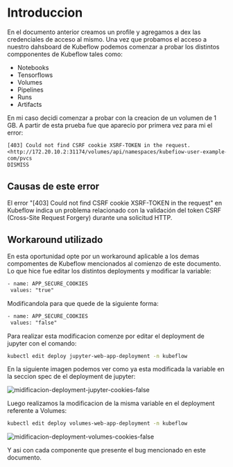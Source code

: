 # Introduccion

En el documento anterior creamos un profile y agregamos a dex las credenciales de acceso al mismo. Una vez que probamos el acceso a nuestro dahsboard de Kubeflow podemos comenzar a probar los distintos compponentes de Kubeflow tales como:

- Notebooks
- Tensorflows
- Volumes
- Pipelines
- Runs
- Artifacts

En mi caso decidi comenzar a probar con la creacion de un volumen de 1 GB. A partir de esta prueba fue que aparecio por primera vez para mi el error:

 ```txt
[403] Could not find CSRF cookie XSRF-TOKEN in the request.
<http://172.20.10.2:31174/volumes/api/namespaces/kubefiow-user-example->
com/pvcs
DISMISS
```

## Causas de este error

El error "[403] Could not find CSRF cookie XSRF-TOKEN in the request" en Kubeflow indica un problema relacionado con la validación del token CSRF (Cross-Site Request Forgery) durante una solicitud HTTP.

## Workaround utilizado

En esta oportunidad opte por un workaround aplicable a los demas compomentes de Kubeflow mencionados al comienzo de este documento. Lo que hice fue editar los distintos deployments y modificar la variable:

 ```txt
- name: APP_SECURE_COOKIES
  values: "true"
 ```

Modificandola para que quede de la siguiente forma:

 ```txt
- name: APP_SECURE_COOKIES
  values: "false"
 ```

Para realizar esta modificacion comenze por editar el deployment de jupyter con el comando:

 ```bash
kubectl edit deploy jupyter-web-app-deployment -n kubeflow
 ```
En la siguiente imagen podemos ver como ya esta modificada la variable en la seccion spec de el deployment de jupyter:

![midificacion-deployment-jupyter-cookies-false](https://github.com/jlbisconti/k8s-vanilla/assets/144631732/04fb591b-3e97-4e89-b876-449c34e6656c)


Luego realizamos la modificacion de la misma variable en el deployment referente a Volumes:

 ```bash
kubectl edit deploy volumes-web-app-deployment -n kubeflow
 ```


![midificacion-deployment-volumes-cookies-false](https://github.com/jlbisconti/k8s-vanilla/assets/144631732/b21dab9a-39e8-4eb9-87d5-c0fbfbc1c485)


Y asi con cada componente que presente el bug mencionado en este documento.


